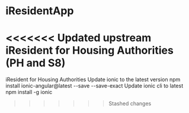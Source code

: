 # iResidentApp
<<<<<<< Updated upstream
iResident for Housing Authorities (PH and S8)
=======
iResident for Housing Authorities
Update ionic to the latest version
npm install ionic-angular@latest --save --save-exact
Update ionic cli to latest
npm install -g ionic
>>>>>>> Stashed changes
